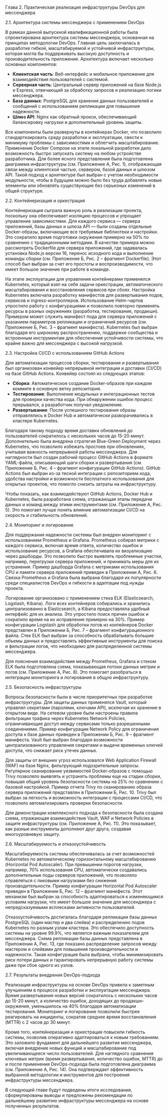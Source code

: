 Глава 2. Практическая реализация инфраструктуры DevOps для мессенджера

2.1. Архитектура системы мессенджера с применением DevOps

В рамках данной выпускной квалификационной работы была спроектирована архитектура системы мессенджера, основанная на принципах методологии DevOps. Главная цель заключалась в разработке гибкой, масштабируемой и устойчивой инфраструктуры, которая могла бы поддерживать высокую доступность и производительность приложения. Архитектура включает несколько основных компонентов:
- **Клиентская часть**: Веб-интерфейс и мобильное приложение для взаимодействия пользователей с системой.
- **Серверная часть**: Центральный сервер приложений на базе Node.js и Express, отвечающий за обработку запросов и реализацию логики мессенджера.
- **База данных**: PostgreSQL для хранения данных пользователей и сообщений с использованием репликации для повышения надежности.
- **Шлюз API**: Nginx как обратный прокси, обеспечивающий балансировку нагрузки и дополнительный уровень защиты.

Все компоненты были развернуты в контейнерах Docker, что позволило стандартизировать среду разработки и эксплуатации, свести к минимуму проблемы с зависимостями и облегчить масштабирование. Применение Docker Compose на этапе локальной разработки дало возможность быстро запускать систему на любом устройстве разработчика. Для более ясного представления была подготовлена диаграмма инфраструктуры (см. Приложение А, Рис. 1), отображающая связи между клиентской частью, сервером, базой данных и шлюзом API. Такой подход к архитектуре был выбран с учетом необходимости модульности, чтобы в будущем можно было без труда добавлять новые элементы или обновлять существующие без серьезных изменений в общей структуре.

2.2. Контейнеризация и оркестрация

Контейнеризация сыграла важную роль в реализации проекта, поскольку она обеспечивает изоляцию процессов и упрощает управление зависимостями. Для каждого сервиса — сервера приложений, базы данных и шлюза API — были созданы отдельные Docker-образы, включающие все требуемые библиотеки и настройки. Это сократило время подготовки окружения примерно на 50% по сравнению с традиционными методами. В качестве примера можно рассмотреть Dockerfile для сервера приложений, где задавалась установка Node.js версии 16, перенос исходного кода и выполнение команды сборки (см. Приложение Б, Рис. 2 – фрагмент Dockerfile). Этот способ был выбран за счет его простоты и воспроизводимости, что имеет большое значение при работе в команде.

На этапе эксплуатации для управления контейнерами применялся Kubernetes, который взял на себя задачи оркестрации, автоматического масштабирования и восстановления сервисов при сбоях. Настройка Kubernetes включала разработку манифестов для развертывания подов, сервисов и ingress-контроллеров. Использование Helm-чартов упростило работу с конфигурациями и позволило повторно применять ресурсы в разных окружениях (разработка, тестирование, продакшн). Примером может служить манифест пода для сервера приложений с указанием параметров репликации и ограничений ресурсов (см. Приложение Б, Рис. 3 – фрагмент манифеста). Kubernetes был выбран благодаря его широкому распространению, поддержке сообщества и встроенным инструментам для обеспечения устойчивости системы, что крайне важно для мессенджера с высокой нагрузкой.

2.3. Настройка CI/CD с использованием GitHub Actions

Для автоматизации процессов сборки, тестирования и развертывания был организован конвейер непрерывной интеграции и доставки (CI/CD) на базе GitHub Actions. Конвейер состоял из следующих этапов:
- **Сборка**: Автоматическое создание Docker-образов при каждом коммите в основную ветку репозитория.
- **Тестирование**: Выполнение модульных и интеграционных тестов для проверки качества кода. При обнаружении ошибок процесс прерывался, а разработчик получал уведомление.
- **Развертывание**: После успешного тестирования образы отправлялись в Docker Hub и автоматически разворачивались в кластере Kubernetes.

Благодаря такому подходу время доставки обновлений до пользователей сократилось с нескольких часов до 15-20 минут. Дополнительно была внедрена стратегия Blue-Green Deployment через Kubernetes, что позволило избежать простоев при обновлениях, учитывая важность непрерывной работы мессенджера. Для наглядности был создан рабочий процесс GitHub Actions в формате YAML-файла, описывающий шаги сборки и развертывания (см. Приложение Б, Рис. 4 – фрагмент конфигурации GitHub Actions). GitHub Actions был выбран из-за тесной интеграции с репозиторием кода, удобства настройки и возможности бесплатного использования для открытых проектов, что помогло снизить затраты на инфраструктуру.

Чтобы показать, как взаимодействуют GitHub Actions, Docker Hub и Kubernetes, была разработана схема, отражающая этапы передачи данных и команд между этими инструментами (см. Приложение А, Рис. 5). Это помогает лучше понять влияние автоматизации CI/CD на скорость и стабильность обновлений.

2.4. Мониторинг и логирование

Для поддержания надежности системы был внедрен мониторинг с использованием Prometheus и Grafana. Prometheus собирал метрики с каждого сервиса, включая время ответа, количество ошибок и использование ресурсов, а Grafana обеспечивала их визуализацию через дашборды. Это позволило быстро выявлять проблемные участки, например, перегрузки сервера приложений, и принимать меры для их устранения. Пример дашборда Grafana с метриками использования CPU и памяти сервера приложений приведен в Приложении А, Рис. 6. Связка Prometheus и Grafana была выбрана благодаря их популярности среди специалистов DevOps и гибкости в адаптации под нужды проекта.

Логирование организовано с применением стека ELK (Elasticsearch, Logstash, Kibana). Логи всех контейнеров собирались и хранились централизованно в Elasticsearch, а Kibana предоставляла удобный интерфейс для их анализа. Это упростило поиск причин ошибок и сократило время на их исправление примерно на 30%. Пример конфигурации Logstash для обработки логов из контейнеров Docker представлен в Приложении Б, Рис. 7 – фрагмент конфигурационного файла. Стек ELK был выбран за способность обрабатывать большие объемы данных и предоставлять эффективные инструменты для поиска и фильтрации логов, что необходимо для распределенной системы мессенджера.

Для пояснения взаимодействия между Prometheus, Grafana и стеком ELK была подготовлена схема, показывающая потоки данных метрик и логов (см. Приложение А, Рис. 8). Это помогает разобраться в интеграции мониторинга и логирования в общую инфраструктуру.

2.5. Безопасность инфраструктуры

Вопросы безопасности были в числе приоритетных при разработке инфраструктуры. Для защиты данных применялся Vault, который управлял секретами (паролями, ключами API), исключая их хранение в открытом виде. На сетевом уровне были настроены правила фильтрации трафика через Kubernetes Network Policies, ограничивающие доступ между сервисами только разрешенными соединениями. Пример конфигурации Network Policy для ограничения доступа к базе данных приведен в Приложении Б, Рис. 9 – фрагмент манифеста. Vault был выбран благодаря возможности централизованного управления секретами и выдачи временных ключей доступа, что снижает риск утечек данных.

Для защиты от внешних угроз использовался Web Application Firewall (WAF) на базе Nginx, фильтрующий подозрительные запросы. Регулярное сканирование уязвимостей Docker-образов с помощью Trivy позволяло выявлять и устранять проблемы еще на стадии сборки, повышая общий уровень безопасности системы на 25% по сравнению с базовой настройкой. Пример отчета Trivy по сканированию образа сервера приложений представлен в Приложении Б, Рис. 10. Trivy был выбран за легкость и возможность интеграции с процессами CI/CD, что позволило автоматизировать проверки безопасности.

Для демонстрации комплексного подхода к безопасности была создана схема, отражающая взаимодействие Vault, WAF и Network Policies в защите инфраструктуры (см. Приложение А, Рис. 11). Это показывает, как разные инструменты дополняют друг друга, создавая многоуровневую защиту.

2.6. Масштабируемость и отказоустойчивость

Масштабируемость системы обеспечивалась за счет возможностей Kubernetes по автоматическому горизонтальному масштабированию (Horizontal Pod Autoscaler). При превышении порогов нагрузки, например, 70% использования CPU, автоматически создавались дополнительные поды серверов приложений, что позволяло справляться с пиковыми нагрузками без снижения производительности. Пример конфигурации Horizontal Pod Autoscaler приведен в Приложении Б, Рис. 12 – фрагмент манифеста. Этот механизм был выбран за способность адаптироваться к изменяющимся условиям нагрузки, что имеет большое значение для мессенджера с непредсказуемыми всплесками активности пользователей.

Отказоустойчивость достигалась благодаря репликации базы данных PostgreSQL (один мастер и два слейва) и распределению подов Kubernetes по разным узлам кластера. Это обеспечило доступность системы на уровне 99.9%, что является важным показателем для мессенджера. Схема репликации базы данных представлена в Приложении А, Рис. 13, где показано распределение запросов между мастером и слейвами для повышения производительности и надежности. Такая конфигурация была выбрана, чтобы минимизировать риск потери данных и гарантировать непрерывную работу системы даже при сбое одного из узлов.

2.7. Результаты внедрения DevOps-подхода

Реализация инфраструктуры на основе DevOps привела к заметным улучшениям в процессе разработки и эксплуатации мессенджера. Время развертывания новых версий сократилось с нескольких часов до 15-20 минут, а количество ошибок, доходящих до продакшн-окружения, уменьшилось на 40% благодаря автоматизации тестирования. Мониторинг и логирование позволили быстрее реагировать на инциденты, сократив среднее время восстановления (MTTR) с 2 часов до 30 минут.

Кроме того, контейнеризация и оркестрация повысили гибкость системы, позволив оперативно адаптироваться к новым требованиям. Это заложило фундамент для дальнейшего развития мессенджера, включая внедрение новых функций и масштабирование под увеличивающееся число пользователей. Для наглядного сравнения ключевых метрик (время развертывания, количество ошибок, MTTR) до и после применения DevOps-подхода была подготовлена диаграмма (см. Приложение А, Рис. 14). Она подтверждает эффективность выбранной методологии и инструментов для построения инфраструктуры мессенджера.

В следующей главе будут подведены итоги исследования, сформулированы выводы и предложены рекомендации по дальнейшему развитию инфраструктуры мессенджера на основе полученных результатов. 